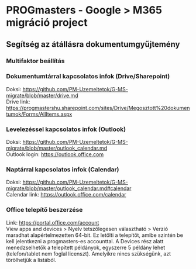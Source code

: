 # PROGmasters - Google > M365 migráció project
## Segítség az átállásra dokumentumgyűjtemény

### Multifaktor beállítás


### Dokumentumtárral kapcsolatos infok (Drive/Sharepoint)
Doksi: https://github.com/PM-Uzemeltetok/G-MS-migrate/blob/master/drive.md  
Drive link: https://progmastershu.sharepoint.com/sites/Drive/Megosztott%20dokumentumok/Forms/AllItems.aspx

### Levelezéssel kapcsolatos infok (Outlook)
Doksi: https://github.com/PM-Uzemeltetok/G-MS-migrate/blob/master/outlook_calendar.md  
Outlook login: https://outlook.office.com

### Naptárral kapcsolatos infok (Calendar)
Doksi: https://github.com/PM-Uzemeltetok/G-MS-migrate/blob/master/outlook_calendar.md#calendar  
Calendar link: https://outlook.office.com/calendar

### Office telepítő beszerzése
Link: https://portal.office.com/account  
View apps and devices > Nyelv tetszőlegesen választható > Verzió maradhat alapértelmezetten 64-bit. Ez letölti a telepítőt, amibe szintén be kell jelentkezni a progmasters-es accounttal. A Devices rész alatt menedzselhetők a telepített példányok, egyszerre 5 példány lehet (telefon/tablet nem foglal licenszt). Amelyikre nincs szükségünk, azt törölhetjük a listából.
